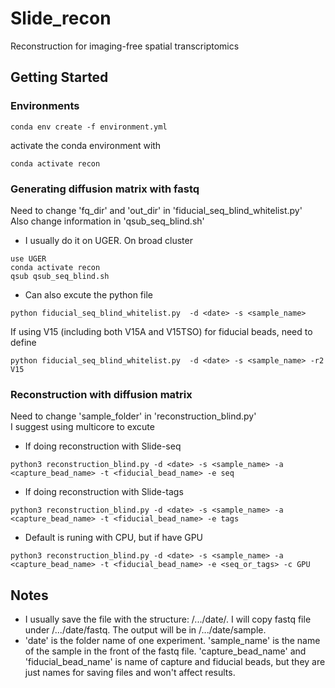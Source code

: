 # Slide_recon

Reconstruction for imaging-free spatial transcriptomics


## Getting Started

### Environments
```
conda env create -f environment.yml
```
activate the conda environment with
```
conda activate recon
```

### Generating diffusion matrix with fastq 
Need to change 'fq_dir' and 'out_dir' in 'fiducial_seq_blind_whitelist.py'\
Also change information in 'qsub_seq_blind.sh'

* I usually do it on UGER. On broad cluster
```
use UGER
conda activate recon
qsub qsub_seq_blind.sh
```

* Can also excute the python file
```
python fiducial_seq_blind_whitelist.py  -d <date> -s <sample_name>
```
If using V15 (including both V15A and V15TSO) for fiducial beads, need to define
```
python fiducial_seq_blind_whitelist.py  -d <date> -s <sample_name> -r2 V15
```

### Reconstruction with diffusion matrix
Need to change 'sample_folder' in 'reconstruction_blind.py'\
I suggest using multicore to excute
* If doing reconstruction with Slide-seq
```
python3 reconstruction_blind.py -d <date> -s <sample_name> -a <capture_bead_name> -t <fiducial_bead_name> -e seq
```

* If doing reconstruction with Slide-tags
```
python3 reconstruction_blind.py -d <date> -s <sample_name> -a <capture_bead_name> -t <fiducial_bead_name> -e tags
```

* Default is runing with CPU, but if have GPU
```
python3 reconstruction_blind.py -d <date> -s <sample_name> -a <capture_bead_name> -t <fiducial_bead_name> -e <seq_or_tags> -c GPU
```

## Notes
* I usually save the file with the structure: /.../date/. I will copy fastq file under /.../date/fastq. The output will be in /.../date/sample.
* 'date' is the folder name of one experiment. 'sample_name' is the name of the sample in the front of the fastq file. 'capture_bead_name' and 'fiducial_bead_name' is name of capture and fiducial beads, but they are just names for saving files and won't affect results. 
